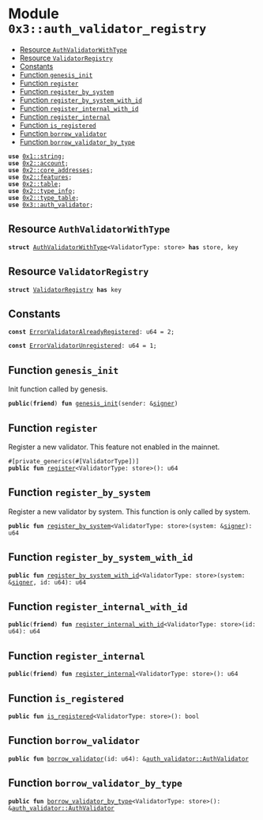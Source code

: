 
<a name="0x3_auth_validator_registry"></a>

# Module `0x3::auth_validator_registry`



-  [Resource `AuthValidatorWithType`](#0x3_auth_validator_registry_AuthValidatorWithType)
-  [Resource `ValidatorRegistry`](#0x3_auth_validator_registry_ValidatorRegistry)
-  [Constants](#@Constants_0)
-  [Function `genesis_init`](#0x3_auth_validator_registry_genesis_init)
-  [Function `register`](#0x3_auth_validator_registry_register)
-  [Function `register_by_system`](#0x3_auth_validator_registry_register_by_system)
-  [Function `register_by_system_with_id`](#0x3_auth_validator_registry_register_by_system_with_id)
-  [Function `register_internal_with_id`](#0x3_auth_validator_registry_register_internal_with_id)
-  [Function `register_internal`](#0x3_auth_validator_registry_register_internal)
-  [Function `is_registered`](#0x3_auth_validator_registry_is_registered)
-  [Function `borrow_validator`](#0x3_auth_validator_registry_borrow_validator)
-  [Function `borrow_validator_by_type`](#0x3_auth_validator_registry_borrow_validator_by_type)


<pre><code><b>use</b> <a href="">0x1::string</a>;
<b>use</b> <a href="">0x2::account</a>;
<b>use</b> <a href="">0x2::core_addresses</a>;
<b>use</b> <a href="">0x2::features</a>;
<b>use</b> <a href="">0x2::table</a>;
<b>use</b> <a href="">0x2::type_info</a>;
<b>use</b> <a href="">0x2::type_table</a>;
<b>use</b> <a href="auth_validator.md#0x3_auth_validator">0x3::auth_validator</a>;
</code></pre>



<a name="0x3_auth_validator_registry_AuthValidatorWithType"></a>

## Resource `AuthValidatorWithType`



<pre><code><b>struct</b> <a href="auth_validator_registry.md#0x3_auth_validator_registry_AuthValidatorWithType">AuthValidatorWithType</a>&lt;ValidatorType: store&gt; <b>has</b> store, key
</code></pre>



<a name="0x3_auth_validator_registry_ValidatorRegistry"></a>

## Resource `ValidatorRegistry`



<pre><code><b>struct</b> <a href="auth_validator_registry.md#0x3_auth_validator_registry_ValidatorRegistry">ValidatorRegistry</a> <b>has</b> key
</code></pre>



<a name="@Constants_0"></a>

## Constants


<a name="0x3_auth_validator_registry_ErrorValidatorAlreadyRegistered"></a>



<pre><code><b>const</b> <a href="auth_validator_registry.md#0x3_auth_validator_registry_ErrorValidatorAlreadyRegistered">ErrorValidatorAlreadyRegistered</a>: u64 = 2;
</code></pre>



<a name="0x3_auth_validator_registry_ErrorValidatorUnregistered"></a>



<pre><code><b>const</b> <a href="auth_validator_registry.md#0x3_auth_validator_registry_ErrorValidatorUnregistered">ErrorValidatorUnregistered</a>: u64 = 1;
</code></pre>



<a name="0x3_auth_validator_registry_genesis_init"></a>

## Function `genesis_init`

Init function called by genesis.


<pre><code><b>public</b>(<b>friend</b>) <b>fun</b> <a href="auth_validator_registry.md#0x3_auth_validator_registry_genesis_init">genesis_init</a>(sender: &<a href="">signer</a>)
</code></pre>



<a name="0x3_auth_validator_registry_register"></a>

## Function `register`

Register a new validator. This feature not enabled in the mainnet.


<pre><code>#[private_generics(#[ValidatorType])]
<b>public</b> <b>fun</b> <a href="auth_validator_registry.md#0x3_auth_validator_registry_register">register</a>&lt;ValidatorType: store&gt;(): u64
</code></pre>



<a name="0x3_auth_validator_registry_register_by_system"></a>

## Function `register_by_system`

Register a new validator by system. This function is only called by system.


<pre><code><b>public</b> <b>fun</b> <a href="auth_validator_registry.md#0x3_auth_validator_registry_register_by_system">register_by_system</a>&lt;ValidatorType: store&gt;(system: &<a href="">signer</a>): u64
</code></pre>



<a name="0x3_auth_validator_registry_register_by_system_with_id"></a>

## Function `register_by_system_with_id`



<pre><code><b>public</b> <b>fun</b> <a href="auth_validator_registry.md#0x3_auth_validator_registry_register_by_system_with_id">register_by_system_with_id</a>&lt;ValidatorType: store&gt;(system: &<a href="">signer</a>, id: u64): u64
</code></pre>



<a name="0x3_auth_validator_registry_register_internal_with_id"></a>

## Function `register_internal_with_id`



<pre><code><b>public</b>(<b>friend</b>) <b>fun</b> <a href="auth_validator_registry.md#0x3_auth_validator_registry_register_internal_with_id">register_internal_with_id</a>&lt;ValidatorType: store&gt;(id: u64): u64
</code></pre>



<a name="0x3_auth_validator_registry_register_internal"></a>

## Function `register_internal`



<pre><code><b>public</b>(<b>friend</b>) <b>fun</b> <a href="auth_validator_registry.md#0x3_auth_validator_registry_register_internal">register_internal</a>&lt;ValidatorType: store&gt;(): u64
</code></pre>



<a name="0x3_auth_validator_registry_is_registered"></a>

## Function `is_registered`



<pre><code><b>public</b> <b>fun</b> <a href="auth_validator_registry.md#0x3_auth_validator_registry_is_registered">is_registered</a>&lt;ValidatorType: store&gt;(): bool
</code></pre>



<a name="0x3_auth_validator_registry_borrow_validator"></a>

## Function `borrow_validator`



<pre><code><b>public</b> <b>fun</b> <a href="auth_validator_registry.md#0x3_auth_validator_registry_borrow_validator">borrow_validator</a>(id: u64): &<a href="auth_validator.md#0x3_auth_validator_AuthValidator">auth_validator::AuthValidator</a>
</code></pre>



<a name="0x3_auth_validator_registry_borrow_validator_by_type"></a>

## Function `borrow_validator_by_type`



<pre><code><b>public</b> <b>fun</b> <a href="auth_validator_registry.md#0x3_auth_validator_registry_borrow_validator_by_type">borrow_validator_by_type</a>&lt;ValidatorType: store&gt;(): &<a href="auth_validator.md#0x3_auth_validator_AuthValidator">auth_validator::AuthValidator</a>
</code></pre>
